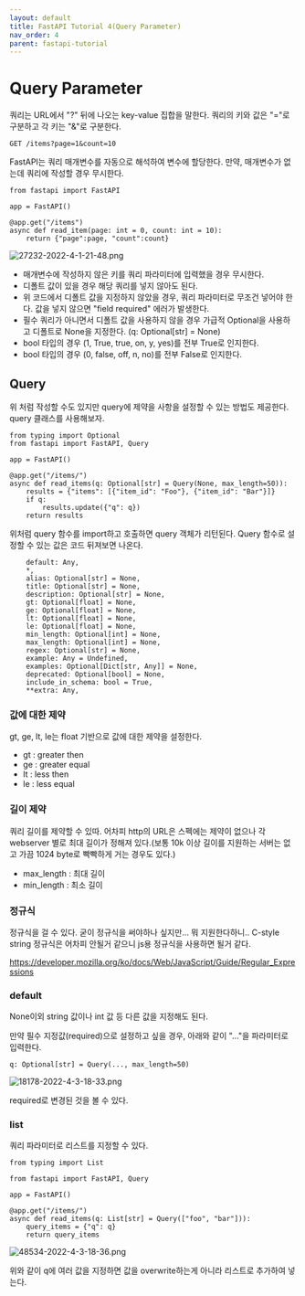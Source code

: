 ```yaml
---
layout: default
title: FastAPI Tutorial 4(Query Parameter)
nav_order: 4
parent: fastapi-tutorial
---
```

                

# Query Parameter
쿼리는 URL에서 "?" 뒤에 나오는 key-value 집합을 말한다.
쿼리의 키와 값은 "="로 구분하고 각 키는 "&"로 구분한다.

```
GET /items?page=1&count=10
```

FastAPI는 쿼리 매개변수를 자동으로 해석하여 변수에 할당한다. 만약, 매개변수가 없는데 쿼리에 작성할 경우 무시한다.

```
from fastapi import FastAPI

app = FastAPI()

@app.get("/items")
async def read_item(page: int = 0, count: int = 10):
    return {"page":page, "count":count}
```
![27232-2022-4-1-21-48.png](../images/27232-2022-4-1-21-48.png) 

- 매개변수에 작성하지 않은 키를 쿼리 파라미터에 입력했을 경우 무시한다.
- 디폴트 값이 있을 경우 해당 쿼리를 넣지 않아도 된다.
- 위 코드에서 디폴트 값을 지정하지 않았을 경우, 쿼리 파라미터로 무조건 넣어야 한다. 값을 넣지 않으면 "field required" 에러가 발생한다.
- 필수 쿼리가 아니면서 디폴트 값을 사용하지 않을 경우 가급적 Optional을 사용하고 디폴트로 None을 지정한다.  (q: Optional[str] = None)
- bool 타입의 경우 (1, True, true, on, y, yes)를 전부 True로 인지한다. 
- bool 타입의 경우 (0, false, off, n, no)를 전부 False로 인지한다. 


## Query
위 처럼 작성할 수도 있지만 query에 제약을 사항을 설정할 수 있는 방법도 제공한다.
query 클래스를 사용해보자.

```
from typing import Optional
from fastapi import FastAPI, Query

app = FastAPI()

@app.get("/items/")
async def read_items(q: Optional[str] = Query(None, max_length=50)):
    results = {"items": [{"item_id": "Foo"}, {"item_id": "Bar"}]}
    if q:
        results.update({"q": q})
    return results
```

위처럼 query 함수를 import하고 호출하면 query 객체가 리턴된다.
Query 함수로 설정할 수 있는 값은 코드 뒤져보면 나온다.

```
    default: Any,
    *,
    alias: Optional[str] = None,
    title: Optional[str] = None,
    description: Optional[str] = None,
    gt: Optional[float] = None,
    ge: Optional[float] = None,
    lt: Optional[float] = None,
    le: Optional[float] = None,
    min_length: Optional[int] = None,
    max_length: Optional[int] = None,
    regex: Optional[str] = None,
    example: Any = Undefined,
    examples: Optional[Dict[str, Any]] = None,
    deprecated: Optional[bool] = None,
    include_in_schema: bool = True,
    **extra: Any,
```

### 값에 대한 제약
gt, ge, lt, le는 float 기반으로 값에 대한 제약을 설정한다.

- gt : greater then
- ge : greater equal
- lt : less then
- le : less equal

### 길이 제약
쿼리 길이를 제약할 수 있따.
어차피 http의 URL은 스펙에는 제약이 없으나 각 webserver 별로 최대 길이가 정해져 있다.(보통 10k 이상 길이를 지원하는 서버는 없고 가끔 1024 byte로 빡빡하게 거는 경우도 있다.)

- max_length : 최대 길이
- min_length : 최소 길이

### 정규식
정규식을 걸 수 있다.
굳이 정규식을 써야하나 싶지만... 뭐 지원한다하니..
C-style string 정규식은 어차피 안될거 같으니 js용 정규식을 사용하면 될거 같다.

https://developer.mozilla.org/ko/docs/Web/JavaScript/Guide/Regular_Expressions

### default
None이외 string 값이나 int 값 등 다른 값을 지정해도 된다.

만약 필수 지정값(required)으로 설정하고 싶을 경우, 아래와 같이 "..."을 파라미터로 입력한다.

```
q: Optional[str] = Query(..., max_length=50)
```
![18178-2022-4-3-18-33.png](../images/18178-2022-4-3-18-33.png)

required로 변경된 것을 볼 수 있다.

### list
쿼리 파라미터로 리스트를 지정할 수 있다.

```
from typing import List

from fastapi import FastAPI, Query

app = FastAPI()

@app.get("/items/")
async def read_items(q: List[str] = Query(["foo", "bar"])):
    query_items = {"q": q}
    return query_items
```

![48534-2022-4-3-18-36.png](../images/48534-2022-4-3-18-36.png)

위와 같이 q에 여러 값을 지정하면 값을 overwrite하는게 아니라 리스트로 추가하여 넣는다.

 
